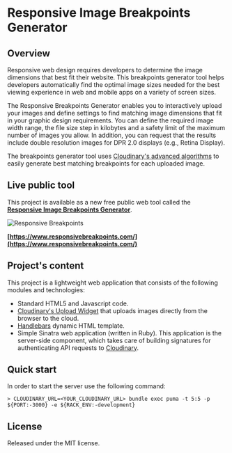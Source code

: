 # Responsive Image Breakpoints Generator

## Overview

Responsive web design requires developers to determine the image dimensions that best fit their website. This breakpoints generator tool helps developers automatically find the optimal image sizes needed for the best viewing experience in web and mobile apps on a variety of screen sizes.

The Responsive Breakpoints Generator enables you to interactively upload your images and define settings to find matching image dimensions that fit in your graphic design requirements. You can define the required image width range, the file size step in kilobytes and a safety limit of the maximum number of images you allow. In addition, you can request that the results include double resolution images for DPR 2.0 displays (e.g., Retina Display).

The breakpoints generator tool uses [Cloudinary's advanced algorithms](https://cloudinary.com) to easily generate best matching breakpoints for each uploaded image. 

## Live public tool

This project is available as a new free public web tool called the **[Responsive Image Breakpoints Generator](https://www.responsivebreakpoints.com/)**.

![Responsive Breakpoints](https://res.cloudinary.com/responsivebreakpoints/image/upload/w_200/responsive_breakpoints_logo_square.png)

**[https://www.responsivebreakpoints.com/](https://www.responsivebreakpoints.com/)**


## Project's content

This project is a lightweight web application that consists of the following modules and technologies:

 * Standard HTML5 and Javascript code.
 * [Cloudinary's Upload Widget](https://cloudinary.com/documentation/upload_widget) that uploads images directly from the browser to the cloud.
 * [Handlebars](https://handlebarsjs.com/) dynamic HTML template.
 * Simple Sinatra web application (written in Ruby). This application is the server-side component, which takes care of building signatures for authenticating API requests to [Cloudinary](https://cloudinary.com).


## Quick start
In order to start the server use the following command:

```console
> CLOUDINARY_URL=<YOUR_CLOUDINARY_URL> bundle exec puma -t 5:5 -p ${PORT:-3000} -e ${RACK_ENV:-development}
```

## License

Released under the MIT license. 

